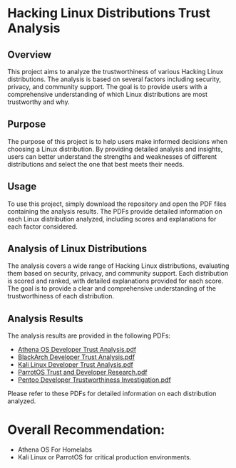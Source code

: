 # Hacking Linux Distributions Trust Analysis

## Overview

This project aims to analyze the trustworthiness of various Hacking Linux distributions. The analysis is based on several factors including security, privacy, and community support. The goal is to provide users with a comprehensive understanding of which Linux distributions are most trustworthy and why.

## Purpose

The purpose of this project is to help users make informed decisions when choosing a Linux distribution. By providing detailed analysis and insights, users can better understand the strengths and weaknesses of different distributions and select the one that best meets their needs.

## Usage

To use this project, simply download the repository and open the PDF files containing the analysis results. The PDFs provide detailed information on each Linux distribution analyzed, including scores and explanations for each factor considered.

## Analysis of Linux Distributions

The analysis covers a wide range of Hacking Linux distributions, evaluating them based on security, privacy, and community support. Each distribution is scored and ranked, with detailed explanations provided for each score. The goal is to provide a clear and comprehensive understanding of the trustworthiness of each distribution.

## Analysis Results

The analysis results are provided in the following PDFs:

- [Athena OS Developer Trust Analysis.pdf](./Athena%20OS%20Developer%20Trust%20Analysis.pdf)
- [BlackArch Developer Trust Analysis.pdf](./BlackArch%20Developer%20Trust%20Analysis.pdf)
- [Kali Linux Developer Trust Analysis.pdf](./Kali%20Linux%20Developer%20Trust%20Analysis.pdf)
- [ParrotOS Trust and Developer Research.pdf](./ParrotOS%20Trust%20and%20Developer%20Research.pdf)
- [Pentoo Developer Trustworthiness Investigation.pdf](./Pentoo%20Developer%20Trustworthiness%20Investigation.pdf)

Please refer to these PDFs for detailed information on each distribution analyzed.

# Overall Recommendation:

- Athena OS For Homelabs
- Kali Linux or ParrotOS for critical production environments.
